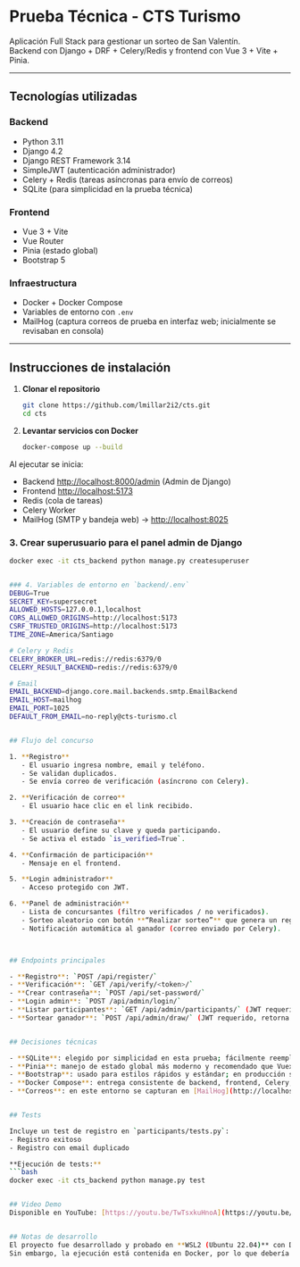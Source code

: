 # Prueba Técnica - CTS Turismo

Aplicación Full Stack para gestionar un sorteo de San Valentín.  
Backend con Django + DRF + Celery/Redis y frontend con Vue 3 + Vite + Pinia.

---

## Tecnologías utilizadas

### Backend
- Python 3.11  
- Django 4.2  
- Django REST Framework 3.14  
- SimpleJWT (autenticación administrador)  
- Celery + Redis (tareas asíncronas para envío de correos)  
- SQLite (para simplicidad en la prueba técnica)  

### Frontend
- Vue 3 + Vite  
- Vue Router  
- Pinia (estado global)  
- Bootstrap 5  

### Infraestructura
- Docker + Docker Compose  
- Variables de entorno con `.env`  
- MailHog (captura correos de prueba en interfaz web; inicialmente se revisaban en consola)  

---

## Instrucciones de instalación

1. **Clonar el repositorio**
   ```bash
   git clone https://github.com/lmillar2i2/cts.git
   cd cts


2. **Levantar servicios con Docker**
    ```bash
    docker-compose up --build

Al ejecutar se inicia:
- Backend [http://localhost:8000/admin](http://localhost:8000/admin) (Admin de Django)  
- Frontend [http://localhost:5173](http://localhost:5173)  
- Redis (cola de tareas)  
- Celery Worker  
- MailHog (SMTP y bandeja web) → [http://localhost:8025](http://localhost:8025)  

### 3. Crear superusuario para el panel admin de Django
```bash
docker exec -it cts_backend python manage.py createsuperuser


### 4. Variables de entorno en `backend/.env`
DEBUG=True
SECRET_KEY=supersecret
ALLOWED_HOSTS=127.0.0.1,localhost
CORS_ALLOWED_ORIGINS=http://localhost:5173
CSRF_TRUSTED_ORIGINS=http://localhost:5173
TIME_ZONE=America/Santiago

# Celery y Redis
CELERY_BROKER_URL=redis://redis:6379/0
CELERY_RESULT_BACKEND=redis://redis:6379/0

# Email
EMAIL_BACKEND=django.core.mail.backends.smtp.EmailBackend
EMAIL_HOST=mailhog
EMAIL_PORT=1025
DEFAULT_FROM_EMAIL=no-reply@cts-turismo.cl


## Flujo del concurso

1. **Registro**  
   - El usuario ingresa nombre, email y teléfono.  
   - Se validan duplicados.  
   - Se envía correo de verificación (asíncrono con Celery).  

2. **Verificación de correo**  
   - El usuario hace clic en el link recibido.  

3. **Creación de contraseña**  
   - El usuario define su clave y queda participando.  
   - Se activa el estado `is_verified=True`.  

4. **Confirmación de participación**  
   - Mensaje en el frontend.  

5. **Login administrador**  
   - Acceso protegido con JWT.  

6. **Panel de administración**  
   - Lista de concursantes (filtro verificados / no verificados).  
   - Sorteo aleatorio con botón **“Realizar sorteo”** que genera un registro en `Winner`.  
   - Notificación automática al ganador (correo enviado por Celery).  



## Endpoints principales

- **Registro**: `POST /api/register/`  
- **Verificación**: `GET /api/verify/<token>/`  
- **Crear contraseña**: `POST /api/set-password/`  
- **Login admin**: `POST /api/admin/login/`  
- **Listar participantes**: `GET /api/admin/participants/` (JWT requerido)  
- **Sortear ganador**: `POST /api/admin/draw/` (JWT requerido, retorna participante ganador y envía correo)  


## Decisiones técnicas

- **SQLite**: elegido por simplicidad en esta prueba; fácilmente reemplazable por PostgreSQL.  
- **Pinia**: manejo de estado global más moderno y recomendado que Vuex.  
- **Bootstrap**: usado para estilos rápidos y estándar; en producción se podría optar por TailwindCSS.  
- **Docker Compose**: entrega consistente de backend, frontend, Celery, Redis y MailHog.  
- **Correos**: en este entorno se capturan en [MailHog](http://localhost:8025). En producción se usaría SMTP real.  


## Tests

Incluye un test de registro en `participants/tests.py`:
- Registro exitoso  
- Registro con email duplicado  

**Ejecución de tests:**
```bash
docker exec -it cts_backend python manage.py test


## Video Demo
Disponible en YouTube: [https://youtu.be/TwTsxkuHnoA](https://youtu.be/TwTsxkuHnoA)


## Notas de desarrollo
El proyecto fue desarrollado y probado en **WSL2 (Ubuntu 22.04)** con Docker Desktop.  
Sin embargo, la ejecución está contenida en Docker, por lo que debería correr igual en **Linux/Mac/Windows**, siempre que se tenga Docker instalado.  

